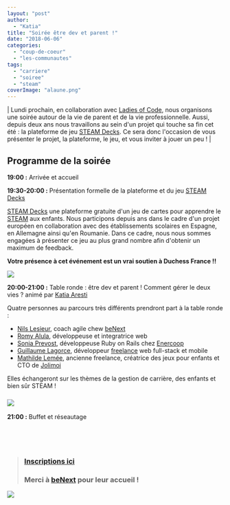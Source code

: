 ```yaml
---
layout: "post"
author: 
  - "Katia"
title: "Soirée être dev et parent !"
date: "2018-06-06"
categories: 
  - "coup-de-coeur"
  - "les-communautes"
tags: 
  - "carriere"
  - "soiree"
  - "steam"
coverImage: "alaune.png"
---
```


| Lundi prochain, en collaboration avec [Ladies of Code](https://www.meetup.com/fr-FR/Ladies-of-Code-Paris/), nous organisons une soirée autour de la vie de parent et de la vie professionnelle. Aussi, depuis deux ans nous travaillons au sein d'un projet qui touche sa fin cet été : la plateforme de jeu [STEAM Decks](https://steamdecks.deusto.es). Ce sera donc l'occasion de vous présenter le projet, la plateforme, le jeu, et vous inviter à jouer un peu ! |

## Programme de la soirée

**19:00 :** Arrivée et accueil

**19:30-20:00 :** Présentation formelle de la plateforme et du jeu [STEAM Decks](https://steamdecks.deusto.es/)

[STEAM Decks](https://steamdecks.deusto.es) une plateforme gratuite d'un jeu de cartes pour apprendre le [STEAM](http://stemtosteam.org/) aux enfants. Nous participons depuis ans dans le cadre d'un projet européen en collaboration avec des établissements scolaires en Espagne, en Allemagne ainsi qu'en Roumanie. Dans ce cadre, nous nous sommes engagées à présenter ce jeu au plus grand nombre afin d'obtenir un maximum de feedback.

**Votre présence à cet événement est un vrai soutien à Duchess France !!**

![](/assets/2018/06/2018-06-06-soiree-etre-dev-et-parent/Screen-Shot-2018-05-29-at-15.09.18-300x239.png)

**20:00-21:00 :** Table ronde : être dev et parent ! Comment gérer le deux vies ? animé par [Katia Aresti](https://twitter.com/karesti)

Quatre personnes au parcours très différents prendront part à la table ronde :

- [Nils Lesieur](https://www.linkedin.com/in/nilslesieur/), coach agile chew [beNext](http://www.benextcompany.com/)
- [Romy Alula](http://romyalula.com/), développeuse et integratrice web
- [Sonia Prevost](https://www.linkedin.com/in/soniaprevost), développeuse Ruby on Rails chez [Enercoop](http://www.enercoop.fr/)
- [Guillaume Lagorce](https://twitter.com/GUL_THE_TWITTO), développeur [freelance](https://www.linkedin.com/in/glagorce/) web full-stack et mobile
- [Mathilde Lemée](https://twitter.com/mathildelemee), ancienne freelance, créatrice des jeux pour enfants et CTO de [Jolimoi](https://www.jolimoi.com/)

Elles échangeront sur les thèmes de la gestion de carrière, des enfants et bien sûr STEAM !

### ![](/assets/2018/06/2018-06-06-soiree-etre-dev-et-parent/parentgeek-175x300.png)

**21:00 :** Buffet et réseautage

 

 

> ### [Inscriptions ici](https://www.meetup.com/fr-FR/Duchess-France-Meetup/events/251391778/) 
> 
> ### Merci à [beNext](http://www.benextcompany.com/) pour leur accueil !

![](/assets/2018/06/2018-06-06-soiree-etre-dev-et-parent/beNextlogo-300x68.png)

